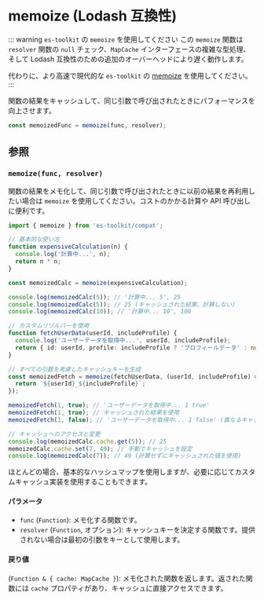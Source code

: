 # memoize (Lodash 互換性)

::: warning `es-toolkit` の `memoize` を使用してください
この `memoize` 関数は `resolver` 関数の `null` チェック、`MapCache` インターフェースの複雑な型処理、そして Lodash 互換性のための追加のオーバーヘッドにより遅く動作します。

代わりに、より高速で現代的な `es-toolkit` の [memoize](../../function/memoize.md) を使用してください。
:::

関数の結果をキャッシュして、同じ引数で呼び出されたときにパフォーマンスを向上させます。

```typescript
const memoizedFunc = memoize(func, resolver);
```

## 参照

### `memoize(func, resolver)`

関数の結果をメモ化して、同じ引数で呼び出されたときに以前の結果を再利用したい場合は `memoize` を使用してください。コストのかかる計算や API 呼び出しに便利です。

```typescript
import { memoize } from 'es-toolkit/compat';

// 基本的な使い方
function expensiveCalculation(n) {
  console.log('計算中...', n);
  return n * n;
}

const memoizedCalc = memoize(expensiveCalculation);

console.log(memoizedCalc(5)); // '計算中... 5', 25
console.log(memoizedCalc(5)); // 25 (キャッシュされた結果、計算しない)
console.log(memoizedCalc(10)); // '計算中... 10', 100

// カスタムリゾルバーを使用
function fetchUserData(userId, includeProfile) {
  console.log('ユーザーデータを取得中...', userId, includeProfile);
  return { id: userId, profile: includeProfile ? 'プロフィールデータ' : null };
}

// すべての引数を考慮したキャッシュキーを生成
const memoizedFetch = memoize(fetchUserData, (userId, includeProfile) => {
  return `${userId}_${includeProfile}`;
});

memoizedFetch(1, true); // 'ユーザーデータを取得中... 1 true'
memoizedFetch(1, true); // キャッシュされた結果を使用
memoizedFetch(1, false); // 'ユーザーデータを取得中... 1 false' (異なるキャッシュキー)

// キャッシュへのアクセスと変更
console.log(memoizedCalc.cache.get(5)); // 25
memoizedCalc.cache.set(7, 49); // 手動でキャッシュを設定
console.log(memoizedCalc(7)); // 49 (計算せずにキャッシュされた値を使用)
```

ほとんどの場合、基本的なハッシュマップを使用しますが、必要に応じてカスタムキャッシュ実装を使用することもできます。

#### パラメータ

- `func` (`Function`): メモ化する関数です。
- `resolver` (`Function`, オプション): キャッシュキーを決定する関数です。提供されない場合は最初の引数をキーとして使用します。

#### 戻り値

(`Function & { cache: MapCache }`): メモ化された関数を返します。返された関数には `cache` プロパティがあり、キャッシュに直接アクセスできます。
